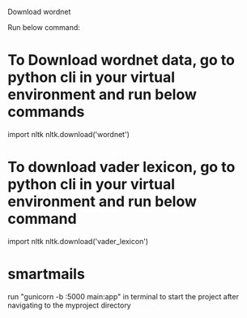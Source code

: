 Download wordnet

Run below command:
# To Download wordnet data, go to python cli in your virtual environment and run below commands
 import nltk
 nltk.download('wordnet')

# To download vader lexicon, go to python cli in your virtual environment and run below command
  import nltk
  nltk.download('vader_lexicon')
# smartmails
run "gunicorn -b :5000 main:app" in terminal to start the project after navigating to the myproject directory
